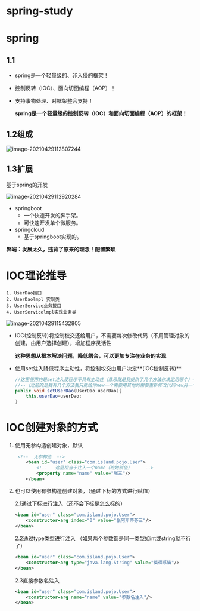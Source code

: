 # spring-study
# spring

## 1.1

* spring是一个轻量级的、非入侵的框架！

* 控制反转（IOC）、面向切面编程（AOP）！

* 支持事物处理、对框架整合支持！

   **spring是一个轻量级的控制反转（IOC）和面向切面编程（AOP）的框架！** 

  

## 1.2组成

![image-20210429112807244](C:\Users\mi\AppData\Roaming\Typora\typora-user-images\image-20210429112807244.png)

## 1.3扩展

基于spring的开发

![image-20210429112920284](C:\Users\mi\AppData\Roaming\Typora\typora-user-images\image-20210429112920284.png)

* springboot
  * 一个快速开发的脚手架。
  * 可快速开发单个微服务。
* springcloud
  * 基于springboot实现的。

**弊端：发展太久，违背了原来的理念！配置繁琐**



# IOC理论推导

 	1. UserDao接口
 	2. UserDaolmpl 实现类
 	3. UserService业务接口
 	4. UserServicelmpl实现业务类

![image-20210429115432805](C:\Users\mi\AppData\Roaming\Typora\typora-user-images\image-20210429115432805.png)

* IOC(控制反转)将控制权交还给用户，不需要每次修改代码（不用管理对象的创建，由用户选择创建），增加程序灵活性

  **这种思想从根本解决问题，降低耦合，可以更加专注在业务的实现**

* 使用set注入降低程序主动性，将控制权交由用户决定**(IOC控制反转)**

  ```java
  //这里使用的是set注入使程序不具有主动性（意思就是我提供了几个方法你决定用哪个）--
  //--（之前的是我有几个方法我只能给你new一个需要用其他的需要重新修改代码new另一个）
  public void setUserDao(UserDao userDao){
      this.userDao=userDao;
  }
  ```

# IOC创建对象的方式

1. 使用无参构造创建对象，默认

   ```xml
    <!--  无参构造  -->
       <bean id="user" class="com.island.pojo.User">
           <!--   这里相当于注入一个name（给她赋值）     -->
           <property name="name" value="张三"/>
       </bean>
   ```

2. 也可以使用有参构造创建对象，（通过下标的方式进行赋值）

   2.1通过下标进行注入（还不会下标是怎么标的）

   ```xml
   <bean id="user" class="com.island.pojo.User">
       <constructor-arg index="0" value="张阿斯蒂芬三"/>
   </bean>
   ```

   2.2通过type类型进行注入 （如果两个参数都是同一类型如int或string就不行了）

   ```xml
   <bean id="user" class="com.island.pojo.User">
       <constructor-arg type="java.lang.String" value="莫得感情"/>
   </bean>
   ```

   2.3直接参数名注入

   ```xml
   <bean id="user" class="com.island.pojo.User">
       <constructor-arg name="name" value="参数名注入"/>
   </bean>
   ```
